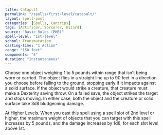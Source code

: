 ```yaml
---
title: Catapult
permalink: "/spells/first-level/catapult/"
layout: spell-post
categories: [Spells, Cantrips]
tags: [Artificer, Sorcerer, Wizard]
source: "Basic Rules (PHB)"
spell-level: "1st-level"
school: Transmutation
casting-time: "1 Action"
range: "150 feet"
components: "S"
duration: "Instantaneous"
---
```


Choose one object weighing 1 to 5 pounds within range that isn’t being worn or carried. The object flies in a straight line up to 90 feet in a direction you choose before falling to the ground, stopping early if it impacts against a solid surface. If the object would strike a creature, that creature must make a Dexterity saving throw. On a failed save, the object strikes the target and stops moving. In either case, both the object and the creature or solid surface take 3d8 bludgeoning damage.

At Higher Levels. When you cast this spell using a spell slot of 2nd level or higher, the maximum weight of objects that you can target with this spell increases by 5 pounds, and the damage increases by 1d8, for each slot level above 1st.